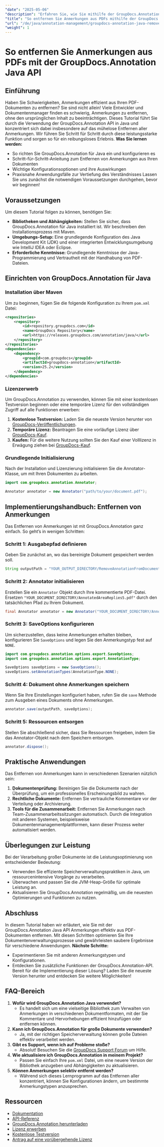 ```yaml
---
"date": "2025-05-06"
"description": "Erfahren Sie, wie Sie mithilfe der GroupDocs.Annotation-API in Java Anmerkungen nahtlos aus PDF-Dokumenten entfernen. Folgen Sie unserer Schritt-für-Schritt-Anleitung für effizientes Dokumentenmanagement."
"title": "So entfernen Sie Anmerkungen aus PDFs mithilfe der GroupDocs.Annotation Java-API"
"url": "/de/java/annotation-management/groupdocs-annotation-java-remove-pdf-annotations/"
"weight": 1
---
```


# So entfernen Sie Anmerkungen aus PDFs mit der GroupDocs.Annotation Java API
## Einführung
Haben Sie Schwierigkeiten, Anmerkungen effizient aus Ihren PDF-Dokumenten zu entfernen? Sie sind nicht allein! Viele Entwickler und Dokumentenmanager finden es schwierig, Anmerkungen zu entfernen, ohne den ursprünglichen Inhalt zu beeinträchtigen. Dieses Tutorial führt Sie durch die Verwendung der GroupDocs.Annotation API in Java und konzentriert sich dabei insbesondere auf das mühelose Entfernen aller Anmerkungen. Wir führen Sie Schritt für Schritt durch diese leistungsstarke Funktion und sorgen so für ein reibungsloses Erlebnis.
**Was Sie lernen werden:**
- So richten Sie GroupDocs.Annotation für Java ein und konfigurieren es
- Schritt-für-Schritt-Anleitung zum Entfernen von Anmerkungen aus Ihren Dokumenten
- Wichtige Konfigurationsoptionen und ihre Auswirkungen
- Praxisnahe Anwendungsfälle zur Vertiefung des Verständnisses
Lassen Sie uns zunächst die notwendigen Voraussetzungen durchgehen, bevor wir beginnen!
## Voraussetzungen
Um diesem Tutorial folgen zu können, benötigen Sie:
- **Bibliotheken und Abhängigkeiten:** Stellen Sie sicher, dass GroupDocs.Annotation für Java installiert ist. Wir beschreiben den Installationsprozess mit Maven.
- **Umgebungs-Setup:** Eine grundlegende Konfiguration des Java Development Kit (JDK) und einer integrierten Entwicklungsumgebung wie IntelliJ IDEA oder Eclipse.
- **Erforderliche Kenntnisse:** Grundlegende Kenntnisse der Java-Programmierung und Vertrautheit mit der Handhabung von PDF-Dateien.
## Einrichten von GroupDocs.Annotation für Java
### Installation über Maven
Um zu beginnen, fügen Sie die folgende Konfiguration zu Ihrem `pom.xml` Datei:
```xml
<repositories>
    <repository>
        <id>repository.groupdocs.com</id>
        <name>GroupDocs Repository</name>
        <url>https://releases.groupdocs.com/annotation/java/</url>
    </repository>
</repositories>
<dependencies>
    <dependency>
        <groupId>com.groupdocs</groupId>
        <artifactId>groupdocs-annotation</artifactId>
        <version>25.2</version>
    </dependency>
</dependencies>
```
### Lizenzerwerb
Um GroupDocs.Annotation zu verwenden, können Sie mit einer kostenlosen Testversion beginnen oder eine temporäre Lizenz für den vollständigen Zugriff auf alle Funktionen erwerben:
1. **Kostenlose Testversion:** Laden Sie die neueste Version herunter von [GroupDocs-Veröffentlichungen](https://releases.groupdocs.com/annotation/java/).
2. **Temporäre Lizenz:** Beantragen Sie eine vorläufige Lizenz über [GroupDocs-Kauf](https://purchase.groupdocs.com/temporary-license/).
3. **Kaufen:** Für die weitere Nutzung sollten Sie den Kauf einer Volllizenz in Erwägung ziehen bei [GroupDocs-Kauf](https://purchase.groupdocs.com/buy).
### Grundlegende Initialisierung
Nach der Installation und Lizenzierung initialisieren Sie die Annotator-Klasse, um mit Ihren Dokumenten zu arbeiten.
```java
import com.groupdocs.annotation.Annotator;

Annotator annotator = new Annotator("path/to/your/document.pdf");
```
## Implementierungshandbuch: Entfernen von Anmerkungen
Das Entfernen von Anmerkungen ist mit GroupDocs.Annotation ganz einfach. So geht’s in wenigen Schritten:
### Schritt 1: Ausgabepfad definieren
Geben Sie zunächst an, wo das bereinigte Dokument gespeichert werden soll.
```java
String outputPath = "YOUR_OUTPUT_DIRECTORY/RemoveAnnotationFromDocument.pdf"; // Aktualisieren Sie mit Ihrem Pfad
```
### Schritt 2: Annotator initialisieren
Erstellen Sie ein `Annotator` Objekt durch Ihre kommentierte PDF-Datei. Ersetzen `"YOUR_DOCUMENT_DIRECTORY/AnnotatedAreaReplies5.pdf"` durch den tatsächlichen Pfad zu Ihrem Dokument.
```java
final Annotator annotator = new Annotator("YOUR_DOCUMENT_DIRECTORY/AnnotatedAreaReplies5.pdf");
```
### Schritt 3: SaveOptions konfigurieren
Um sicherzustellen, dass keine Anmerkungen erhalten bleiben, konfigurieren Sie `SaveOptions` und legen Sie den Anmerkungstyp fest auf `NONE`.
```java
import com.groupdocs.annotation.options.export.SaveOptions;
import com.groupdocs.annotation.options.export.AnnotationType;

SaveOptions saveOptions = new SaveOptions();
saveOptions.setAnnotationTypes(AnnotationType.NONE);
```
### Schritt 4: Dokument ohne Anmerkungen speichern
Wenn Sie Ihre Einstellungen konfiguriert haben, rufen Sie die `save` Methode zum Ausgeben eines Dokuments ohne Anmerkungen.
```java
annotator.save(outputPath, saveOptions);
```
### Schritt 5: Ressourcen entsorgen
Stellen Sie abschließend sicher, dass Sie Ressourcen freigeben, indem Sie das Annotator-Objekt nach dem Speichern entsorgen.
```java
annotator.dispose();
```
## Praktische Anwendungen
Das Entfernen von Anmerkungen kann in verschiedenen Szenarien nützlich sein:
1. **Dokumentenprüfung:** Bereinigen Sie die Dokumente nach der Überprüfung, um ein professionelles Erscheinungsbild zu wahren.
2. **Rechtliche Dokumente:** Entfernen Sie vertrauliche Kommentare vor der Verteilung oder Archivierung.
3. **Tools für die Zusammenarbeit:** Entfernen Sie Anmerkungen nach Team-Zusammenarbeitssitzungen automatisch.
Durch die Integration mit anderen Systemen, beispielsweise Dokumentenmanagementplattformen, kann dieser Prozess weiter automatisiert werden.
## Überlegungen zur Leistung
Bei der Verarbeitung großer Dokumente ist die Leistungsoptimierung von entscheidender Bedeutung:
- Verwenden Sie effiziente Speicherverwaltungspraktiken in Java, um ressourcenintensive Vorgänge zu verarbeiten.
- Überwachen und passen Sie die JVM-Heap-Größe für optimale Leistung an.
- Aktualisieren Sie GroupDocs.Annotation regelmäßig, um die neuesten Optimierungen und Funktionen zu nutzen.
## Abschluss
In diesem Tutorial haben wir erläutert, wie Sie mit der GroupDocs.Annotation Java API Anmerkungen effektiv aus PDF-Dokumenten entfernen. Mit diesen Schritten optimieren Sie Ihre Dokumentenverwaltungsprozesse und gewährleisten saubere Ergebnisse für verschiedene Anwendungen.
**Nächste Schritte:**
- Experimentieren Sie mit anderen Anmerkungstypen und Konfigurationen.
- Entdecken Sie zusätzliche Funktionen der GroupDocs.Annotation-API.
Bereit für die Implementierung dieser Lösung? Laden Sie die neueste Version herunter und entdecken Sie weitere Möglichkeiten!
## FAQ-Bereich
1. **Wofür wird GroupDocs.Annotation Java verwendet?**
   - Es handelt sich um eine vielseitige Bibliothek zum Verwalten von Anmerkungen in verschiedenen Dokumentformaten, mit der Sie Kommentare und Hervorhebungen effizient hinzufügen oder entfernen können.
2. **Kann ich GroupDocs.Annotation für große Dokumente verwenden?**
   - Ja, mit der richtigen Speicherverwaltung können große Dateien effektiv verarbeitet werden.
3. **Gibt es Support, wenn ich auf Probleme stoße?**
   - Absolut! Besuchen Sie die [GroupDocs Support Forum](https://forum.groupdocs.com/c/annotation/) um Hilfe.
4. **Wie aktualisiere ich GroupDocs.Annotation in meinem Projekt?**
   - Passen Sie einfach Ihre `pom.xml` Datei, um eine neuere Version der Bibliothek anzugeben und Abhängigkeiten zu aktualisieren.
5. **Können Anmerkungen selektiv entfernt werden?**
   - Während sich dieses Lernprogramm auf das Entfernen aller konzentriert, können Sie Konfigurationen ändern, um bestimmte Anmerkungstypen anzusprechen.
## Ressourcen
- [Dokumentation](https://docs.groupdocs.com/annotation/java/)
- [API-Referenz](https://reference.groupdocs.com/annotation/java/)
- [GroupDocs.Annotation herunterladen](https://releases.groupdocs.com/annotation/java/)
- [Lizenz erwerben](https://purchase.groupdocs.com/buy)
- [Kostenlose Testversion](https://releases.groupdocs.com/annotation/java/)
- [Antrag auf eine vorübergehende Lizenz](https://purchase.groupdocs.com/temporary-license/)
